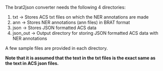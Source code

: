 The brat2json converter needs the following 4 directories:

<ol>
<li>txt -> Stores ACS txt files on which the NER annotations are made</li>
<li>ann -> Stores NER annotations (ann files) in BRAT format</li>
<li>json -> Stores JSON formatted ACS data</li>
<li>json_out -> Output directory for storing JSON formatted ACS data with NER annotations</li>
</ol>

A few sample files are provided in each directory.



**Note that it is assumed that the text in the txt files is the exact same as the text in ACS json files.**




